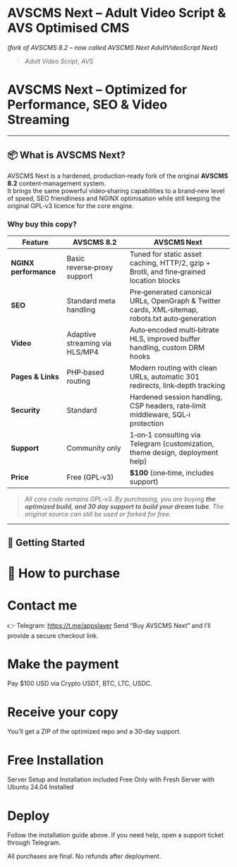 # AVSCMS Next – **Adult Video Script** & **AVS** Optimised CMS  
*(fork of AVSCMS 8.2 – now called AVSCMS Next AdultVideoScript Next)*

> *Adult Video Script*, *AVS*

# AVSCMS Next – Optimized for Performance, SEO & Video Streaming  

---

## 📦 What is AVSCMS Next?

AVSCMS Next is a hardened, production‑ready fork of the original **AVSCMS 8.2** content‑management system.  
It brings the same powerful video‑sharing capabilities to a brand‑new level of speed, SEO friendliness and NGINX optimisation while still keeping the original GPL‑v3 licence for the core engine.

### Why buy this copy?

| Feature | AVSCMS 8.2 | AVSCMS Next |
|---------|------------|-------------|
| **NGINX performance** | Basic reverse‑proxy support | Tuned for static asset caching, HTTP/2, gzip + Brotli, and fine‑grained location blocks |
| **SEO** | Standard meta handling | Pre‑generated canonical URLs, OpenGraph & Twitter cards, XML‑sitemap, robots.txt auto‑generation |
| **Video** | Adaptive streaming via HLS/MP4 | Auto‑encoded multi‑bitrate HLS, improved buffer handling, custom DRM hooks |
| **Pages & Links** | PHP‑based routing | Modern routing with clean URLs, automatic 301 redirects, link‑depth tracking |
| **Security** | Standard | Hardened session handling, CSP headers, rate‑limit middleware, SQL‑i protection |
| **Support** | Community only | 1‑on‑1 consulting via Telegram (customization, theme design, deployment help) |
| **Price** | Free (GPL‑v3) | **$100** (one‑time, includes support) |

> *All core code remains GPL‑v3. By purchasing, you are buying **the optimized build, and 30 day support to build your dream tube**. The original source can still be used or forked for free.*

---

## 🚀 Getting Started

# 📌 How to purchase

# Contact me
👉 Telegram: https://t.me/appslayer
Send “Buy AVSCMS Next” and I’ll provide a secure checkout link.

# Make the payment
Pay $100 USD via Crypto USDT, BTC, LTC, USDC.

# Receive your copy
You’ll get a ZIP of the optimized repo and a 30‑day support.

# Free Installation
Server Setup and Installation included Free Only with Fresh Server with Ubuntu 24.04 Installed

# Deploy
Follow the installation guide above. If you need help, open a support ticket through Telegram.

All purchases are final. No refunds after deployment.

